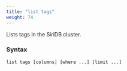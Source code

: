 ```yaml
---
title: "list tags"
weight: 74
---
```


Lists tags in the SiriDB cluster.

### Syntax

	list tags [columns] [where ...] [limit ...]
